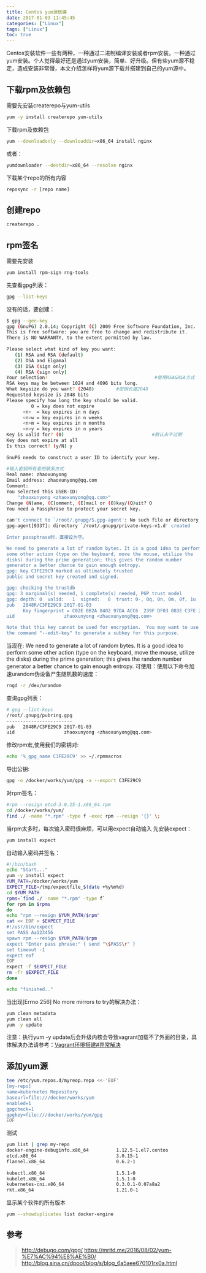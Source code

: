 ```yaml
---
title: Centos yum源搭建
date: 2017-01-03 11:45:45
categories: ["Linux"]
tags: ["Linux"]
toc: true
---
```

Centos安装软件一些有两种，一种通过二进制编译安装或者rpm安装，一种通过yum安装。个人觉得最好还是通过yum安装，简单、好升级。但有些yum源不稳定，造成安装非常慢，本文介绍怎样将yum源下载并搭建到自己的yum源中。

<!-- more -->

## 下载rpm及依赖包

需要先安装createrepo与yum-utils
```bash
yum -y install createrepo yum-utils
```

下载rpm及依赖包
```bash
yum --downloadonly --downloaddir=x86_64 install nginx
```

或者：
```bash
yumdownloader --destdir=x86_64 --resolve nginx
```

下载某个repo的所有内容
```bash
reposync -r [repo name]
```

## 创建repo
```bash
createrepo .
```

## rpm签名
需要先安装
```bash
yum install rpm-sign rng-tools
```

先查看gpg列表：
```bash
gpg --list-keys
```
没有的话，要创建：
```bash
$ gpg --gen-key
gpg (GnuPG) 2.0.14; Copyright (C) 2009 Free Software Foundation, Inc.
This is free software: you are free to change and redistribute it.
There is NO WARRANTY, to the extent permitted by law.
 
Please select what kind of key you want:
   (1) RSA and RSA (default)
   (2) DSA and Elgamal
   (3) DSA (sign only)
   (4) RSA (sign only)
Your selection?                                       #使用RSA&RSA方式
RSA keys may be between 1024 and 4096 bits long.
What keysize do you want? (2048)        #密钥长度2048
Requested keysize is 2048 bits
Please specify how long the key should be valid.
         0 = key does not expire
      <n>  = key expires in n days
      <n>w = key expires in n weeks
      <n>m = key expires in n months
      <n>y = key expires in n years
Key is valid for? (0)                                #默认永不过期
Key does not expire at all
Is this correct? (y/N) y
 
GnuPG needs to construct a user ID to identify your key.
 
#输入密钥所有者的联系方式
Real name: zhaoxunyong
Email address: zhaoxunyong@qq.com
Comment: 
You selected this USER-ID:
    "zhaoxunyong <zhaoxunyong@qq.com>"
Change (N)ame, (C)omment, (E)mail or (O)kay/(Q)uit? O
You need a Passphrase to protect your secret key.
 
can't connect to `/root/.gnupg/S.gpg-agent': No such file or directory
gpg-agent[9337]: directory `/root/.gnupg/private-keys-v1.d' created
 
Enter passphrase时，直接设为空。

We need to generate a lot of random bytes. It is a good idea to perform
some other action (type on the keyboard, move the mouse, utilize the
disks) during the prime generation; this gives the random number
generator a better chance to gain enough entropy.
gpg: key C3FE29C9 marked as ultimately trusted
public and secret key created and signed.

gpg: checking the trustdb
gpg: 3 marginal(s) needed, 1 complete(s) needed, PGP trust model
gpg: depth: 0  valid:   1  signed:   0  trust: 0-, 0q, 0n, 0m, 0f, 1u
pub   2048R/C3FE29C9 2017-01-03
      Key fingerprint = C02E 0B2A 8402 97DA ACC6  239F DF03 083E C3FE 29C9
uid                  zhaoxunyong <zhaoxunyong@qq.com>

Note that this key cannot be used for encryption.  You may want to use
the command "--edit-key" to generate a subkey for this purpose.
```

当现在:
We need to generate a lot of random bytes. It is a good idea to perform some other action (type on the keyboard, move the mouse, utilize the disks) during the prime generation; this gives the random number generator a better chance to gain enough entropy.
可使用：使用以下命令加速urandom伪设备产生随机数的速度：
```bash
rngd -r /dev/urandom
```
 

查询gpg列表：
```bash
# gpg --list-keys
/root/.gnupg/pubring.gpg
------------------------
pub   2048R/C3FE29C9 2017-01-03
uid                  zhaoxunyong <zhaoxunyong@qq.com>
```

修改rpm宏,使用我们的密钥对:
```bash
echo '%_gpg_name C3FE29C9' >> ~/.rpmmacros
```

导出公钥:
```bash
gpg -o /docker/works/yum/gpg -a --export C3FE29C9
```

对rpm签名：
```bash
#rpm --resign etcd-3.0.15-1.x86_64.rpm
cd /docker/works/yum/
find ./ -name "*.rpm" -type f -exec rpm --resign '{}' \;
```

当rpm太多时，每次输入密码很麻烦，可以用expect自动输入
先安装expect：
```bash
yum install expect
```

自动输入密码并签名：
```bash
#!/bin/bash
echo "Start..."
yum -y install expect
YUM_PATH=/docker/works/yum
EXPECT_FILE=/tmp/expectfile_$(date +%y%m%d)
cd $YUM_PATH
rpms=`find ./ -name "*.rpm" -type f`
for rpm in $rpms 
do
echo "rpm --resign $YUM_PATH/$rpm"
cat << EOF > $EXPECT_FILE
#!/usr/bin/expect
set PASS Aa123456
spawn rpm --resign $YUM_PATH/$rpm
expect "Enter pass phrase:" { send "\$PASS\r" }
set timeout -1
expect eof
EOF
expect -f $EXPECT_FILE
rm -fr $EXPECT_FILE
done

echo "finished.."
```

当出现[Errno 256] No more mirrors to try的解决办法：
```bash
yum clean metadata
yum clean all
yum -y update
```
注意：执行yum -y update后会升级内核会导致vagrant加载不了外面的目录，具体解决办法请参考：[Vagrant环境搭建#异常解决](Vagrant环境搭建.html#异常解决)

## 添加yum源
```bash
tee /etc/yum.repos.d/myreop.repo <<-'EOF'
[my-repo]
name=kubernetes Repository
baseurl=file:///docker/works/yum
enabled=1
gpgcheck=1
gpgkey=file:///docker/works/yum/gpg
EOF
```

测试
```bash
yum list | grep my-repo
docker-engine-debuginfo.x86_64          1.12.5-1.el7.centos            my-repo  
etcd.x86_64                             3.0.15-1                       my-repo  
flannel.x86_64                          0.6.2-1                        my-repo  
                                                                       my-repo  
kubectl.x86_64                          1.5.1-0                        my-repo  
kubelet.x86_64                          1.5.1-0                        my-repo  
kubernetes-cni.x86_64                   0.3.0.1-0.07a8a2               my-repo  
rkt.x86_64                              1.21.0-1                       my-repo  
```

显示某个软件的所有版本

```bash
yum --showduplicates list docker-engine
```

## 参考
> http://debugo.com/gpg/
> https://mritd.me/2016/08/02/yum-%E7%AC%94%E8%AE%B0/
> http://blog.sina.cn/dpool/blog/s/blog_6a5aee670101rx0a.html


